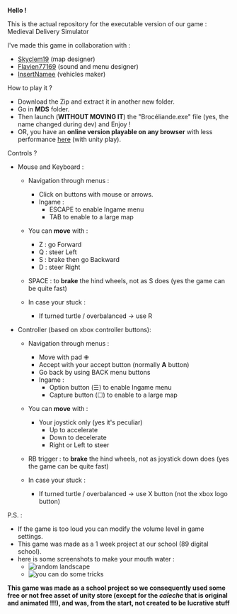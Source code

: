 **Hello !**

This is the actual repository for the executable version of our game : Medieval Delivery Simulator

I've made this game in collaboration with :
- [Skyclem19](https://github.com/Skyclem19) (map designer)
- [Flavien77169](https://github.com/Flavien77169) (sound and menu designer)
- [InsertNamee](https://github.com/InsertNamee) (vehicles maker)

How to play it ?
- Download the Zip and extract it in another new folder.
- Go in **MDS** folder.
- Then launch (**WITHOUT MOVING IT**) the "Brocéliande.exe" file (yes, the name changed during dev) and Enjoy !
- OR, you have an **online version playable on any browser** with less performance [here](https://play.unity.com/mg/other/build-k7o-1) (with unity play).

Controls ?
- Mouse and Keyboard :

  - Navigation through menus :
    - Click on buttons with mouse or arrows.
    - Ingame :
      - ESCAPE to enable Ingame menu
      - TAB to enable to a large map
  
  - You can **move** with :
    - Z : go Forward
    - Q : steer Left
    - S : brake then go Backward
    - D : steer Right

  - SPACE : to **brake** the hind wheels, not as S does (yes the game can be quite fast)

  - In case your stuck :
    - If turned turtle / overbalanced -> use R

- Controller (based on xbox controller buttons):

  - Navigation through menus :
    - Move with pad ✙
    - Accept with your accept button (normally **A** button)
    - Go back by using BACK menu buttons
    - Ingame :
      - Option button (☰) to enable Ingame menu
      - Capture button (☐) to enable to a large map 

  - You can **move** with :
    - Your joystick only (yes it's peculiar)
      - Up to accelerate
      - Down to decelerate
      - Right or Left to steer

  - RB trigger : to **brake** the hind wheels, not as joystick down does (yes the game can be quite fast)

  - In case your stuck :
    - If turned turtle / overbalanced -> use X button (not the xbox logo button)

P.S. :
- If the game is too loud you can modify the volume level in game settings.
- This game was made as a 1 week project at our school (89 digital school).
- here is some screenshots to make your mouth water :
  - ![random landscape](https://github.com/BlueBerryBB9/MedievalDeliverySimulator/assets/118543302/22127be3-abd7-400a-811b-c9489eeda97f)
  - ![you can do some tricks](https://github.com/BlueBerryBB9/MedievalDeliverySimulator/assets/118543302/049f7188-dca0-40f8-b6f8-d1797aaab03a)

**This game was made as a school project so we consequently used some free or not free asset of unity store (except for the *caleche* that is original and animated !!!), and was, from the start, not created to be lucrative stuff**
